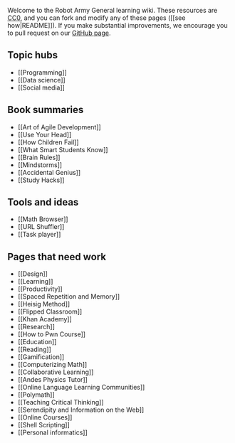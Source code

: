 Welcome to the Robot Army General learning wiki. These resources are [CC0](http://creativecommons.org/publicdomain/zero/1.0/), and you can fork and modify any of these pages ([[see how|README]]). If you make substantial improvements, we encourage you to pull request on our [GitHub page](https://github.com/robotarmygeneral/wiki).

## Topic hubs

* [[Programming]]
* [[Data science]]
* [[Social media]]

## Book summaries

* [[Art of Agile Development]]
* [[Use Your Head]]
* [[How Children Fail]]
* [[What Smart Students Know]]
* [[Brain Rules]]
* [[Mindstorms]]
* [[Accidental Genius]]
* [[Study Hacks]]

## Tools and ideas

* [[Math Browser]]
* [[URL Shuffler]]
* [[Task player]]

## Pages that need work

* [[Design]]
* [[Learning]]
* [[Productivity]]
* [[Spaced Repetition and Memory]]
* [[Heisig Method]]
* [[Flipped Classroom]]
* [[Khan Academy]]
* [[Research]]
* [[How to Pwn Course]]
* [[Education]]
* [[Reading]]
* [[Gamification]]
* [[Computerizing Math]]
* [[Collaborative Learning]]
* [[Andes Physics Tutor]]
* [[Online Language Learning Communities]]
* [[Polymath]]
* [[Teaching Critical Thinking]]
* [[Serendipity and Information on the Web]]
* [[Online Courses]]
* [[Shell Scripting]]
* [[Personal informatics]]


